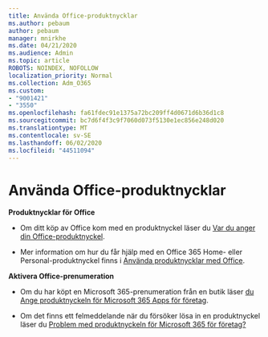 ```yaml
---
title: Använda Office-produktnycklar
ms.author: pebaum
author: pebaum
manager: mnirkhe
ms.date: 04/21/2020
ms.audience: Admin
ms.topic: article
ROBOTS: NOINDEX, NOFOLLOW
localization_priority: Normal
ms.collection: Adm_O365
ms.custom:
- "9001421"
- "3550"
ms.openlocfilehash: fa61fdec91e1375a72bc209ff4d0671d6b36d1c8
ms.sourcegitcommit: bc7d6f4f3c9f7060d073f5130e1ec856e248d020
ms.translationtype: MT
ms.contentlocale: sv-SE
ms.lasthandoff: 06/02/2020
ms.locfileid: "44511094"
---
```

# <a name="using-office-product-keys"></a>Använda Office-produktnycklar

**Produktnycklar för Office**

- Om ditt köp av Office kom med en produktnyckel läser du [Var du anger din Office-produktnyckel](https://support.office.com/article/Where-to-enter-your-Office-product-key-0a82e5ae-739e-4b92-a6f4-2ec780c185db).

- Mer information om hur du får hjälp med en Office 365 Home- eller Personal-produktnyckel finns i [Använda produktnycklar med Office](https://support.office.com/article/using-product-keys-with-office-12a5763a-d45c-4685-8c95-a44500213759).

**Aktivera Office-prenumeration** 
- Om du har köpt en Microsoft 365-prenumeration från en butik läser [du Ange produktnyckeln för Microsoft 365 Apps för företag](https://docs.microsoft.com/microsoft-365/commerce/enter-your-product-key).

- Om det finns ett felmeddelande när du försöker lösa in en produktnyckel läser du [Problem med produktnyckeln för Microsoft 365 för företag?](https://docs.microsoft.com/microsoft-365/commerce/product-key-errors-and-solutions)
